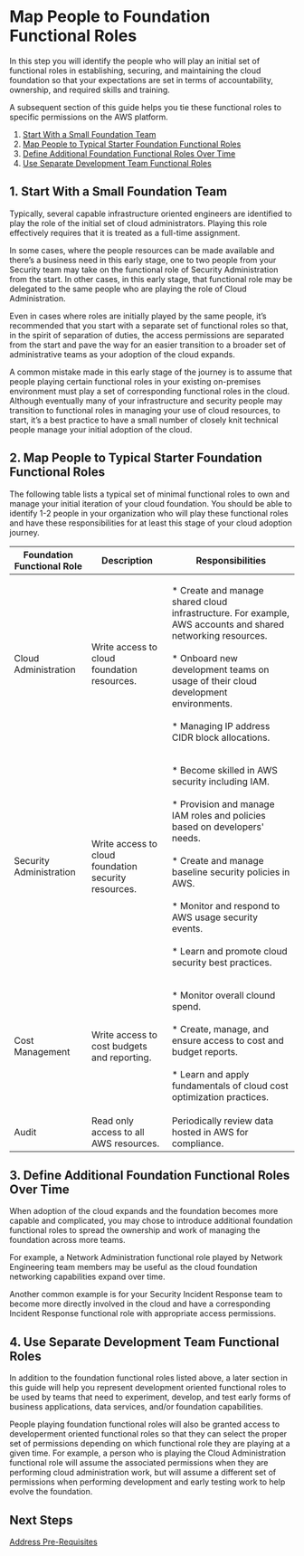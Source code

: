 # Map People to Foundation Functional Roles

In this step you will identify the people who will play an initial set of functional roles in establishing, securing, and maintaining the cloud foundation so that your expectations are set in terms of accountability, ownership, and required skills and training.

A subsequent section of this guide helps you tie these functional roles to specific permissions on the AWS platform. 

1. [Start With a Small Foundation Team](#1-start-with-a-small-foundation-team)
2. [Map People to Typical Starter Foundation Functional Roles](#2-map-people-to-typical-starter-foundation-functional-roles)
3. [Define Additional Foundation Functional Roles Over Time](#3-define-additional-foundation-functional-roles-over-time)
4. [Use Separate Development Team Functional Roles](#4-use-separate-development-team-functional-roles)

## 1. Start With a Small Foundation Team

Typically, several capable infrastructure oriented engineers are identified to play the role of the initial set of cloud administrators. Playing this role effectively requires that it is treated as a full-time assignment.

In some cases, where the people resources can be made available and there’s a business need in this early stage, one to two people from your Security team may take on the functional role of Security Administration from the start.  In other cases, in this early stage, that functional role may be delegated to the same people who are playing the role of Cloud Administration.

Even in cases where roles are initially played by the same people, it’s recommended that you start with a separate set of functional roles so that, in the spirit of separation of duties, the access permissions are separated from the start and pave the way for an easier transition to a broader set of administrative teams as your adoption of the cloud expands.

A common mistake made in this early stage of the journey is to assume that people playing certain functional roles in your existing on-premises environment must play a set of corresponding functional roles in the cloud.  Although eventually many of your infrastructure and security people may transition to functional roles in managing your use of cloud resources, to start, it’s a best practice to have a small number of closely knit technical people manage your initial adoption of the cloud.

## 2. Map People to Typical Starter Foundation Functional Roles
The following table lists a typical set of minimal functional roles to own and manage your initial iteration of your cloud foundation. You should be able to identify 1-2 people in your organization who will play these functional roles and have these responsibilities for at least this stage of your cloud adoption journey.

|Foundation Functional Role	|Description	|Responsibilities	|
|---	|---	|---	|
|Cloud Administration|Write access to cloud foundation resources.	|<p>* Create and manage shared cloud infrastructure. For example, AWS accounts and shared networking resources.<br><br>* Onboard new development teams on usage of their cloud development environments.<br><br>* Managing IP address CIDR block allocations.</p>|
|Security Administration|Write access to cloud foundation security resources.	|<p>* Become skilled in AWS security including IAM.<br><br>* Provision and manage IAM roles and policies based on developers' needs.<br><br>* Create and manage baseline security policies in AWS.<br><br>* Monitor and respond to AWS usage security events.<br><br>* Learn and promote cloud security best practices.</p>|
|Cost Management|Write access to cost budgets and reporting.	|<p>* Monitor overall clound spend.<br><br>* Create, manage, and ensure access to cost and budget reports.<br><br>* Learn and apply fundamentals of cloud cost optimization practices.|
|Audit|Read only access to all AWS resources.	|Periodically review data hosted in AWS for compliance.	|

## 3. Define Additional Foundation Functional Roles Over Time

When adoption of the cloud expands and the foundation becomes more capable and complicated, you may chose to introduce additional foundation functional roles to spread the ownership and work of managing the foundation across more teams. 

For example, a Network Administration functional role played by Network Engineering team members may be useful as the cloud foundation networking capabilities expand over time. 

Another common example is for your Security Incident Response team to become more directly involved in the cloud and have a corresponding Incident Response functional role with appropriate access permissions.

## 4. Use Separate Development Team Functional Roles

In addition to the foundation functional roles listed above, a later section in this guide will help you represent development oriented functional roles to be used by teams that need to experiment, develop, and test early forms of business applications, data services, and/or foundation capabilities.

People playing foundation functional roles will also be granted access to developerment oriented functional roles so that they can select the proper set of permissions depending on which functional role they are playing at a given time. For example, a person who is playing the Cloud Administration functional role will assume the associated permissions when they are performing cloud administration work, but will assume a different set of permissions when performing development and early testing work to help evolve the foundation.

## Next Steps

[Address Pre-Requisites](1-4-address-pre-requisites.md)